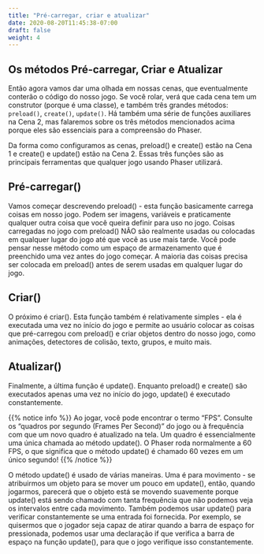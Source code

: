 ```yaml
---
title: "Pré-carregar, criar e atualizar"
date: 2020-08-20T11:45:38-07:00
draft: false
weight: 4
---
```


## Os métodos Pré-carregar, Criar e Atualizar

Então agora vamos dar uma olhada em nossas cenas, que eventualmente conterão o código do nosso jogo. Se você rolar, verá que cada cena tem um construtor (porque é uma classe), e também três grandes métodos: `preload()`, `create()`, `update()`. Há também uma série de funções auxiliares na Cena 2, mas falaremos sobre os três métodos mencionados acima porque eles são essenciais para a compreensão do Phaser.

Da forma como configuramos as cenas, preload() e create() estão na Cena 1 e create() e update() estão na Cena 2. Essas três funções são as principais ferramentas que qualquer jogo usando Phaser utilizará.
## Pré-carregar()

Vamos começar descrevendo preload() - esta função basicamente carrega coisas em nosso jogo. Podem ser imagens, variáveis ​​e praticamente qualquer outra coisa que você queira definir para uso no jogo. Coisas carregadas no jogo com preload() NÃO são realmente usadas ou colocadas em qualquer lugar do jogo até que você as use mais tarde. Você pode pensar nesse método como um espaço de armazenamento que é preenchido uma vez antes do jogo começar. A maioria das coisas precisa ser colocada em preload() antes de serem usadas em qualquer lugar do jogo.

## Criar()

O próximo é criar(). Esta função também é relativamente simples - ela é executada uma vez no início do jogo e permite ao usuário colocar as coisas que pré-carregou com preload() e criar objetos dentro do nosso jogo, como animações, detectores de colisão, texto, grupos, e muito mais.

## Atualizar()

Finalmente, a última função é update(). Enquanto preload() e create() são executados apenas uma vez no início do jogo, update() é executado constantemente.

{{% notice info %}}
Ao jogar, você pode encontrar o termo “FPS”. Consulte os “quadros por segundo (Frames Per Second)” do jogo ou à frequência com que um novo quadro é atualizado na tela. Um quadro é essencialmente uma única chamada ao método update(). O Phaser roda normalmente a 60 FPS, o que significa que o método update() é chamado 60 vezes em um único segundo!
{{% /notice %}}

O método update() é usado de várias maneiras. Uma é para movimento - se atribuirmos um objeto para se mover um pouco em update(), então, quando jogarmos, parecerá que o objeto está se movendo suavemente porque update() está sendo chamado com tanta frequência que não podemos veja os intervalos entre cada movimento. Também podemos usar update() para verificar constantemente se uma entrada foi fornecida. Por exemplo, se quisermos que o jogador seja capaz de atirar quando a barra de espaço for pressionada, podemos usar uma declaração if que verifica a barra de espaço na função update(), para que o jogo verifique isso constantemente.
